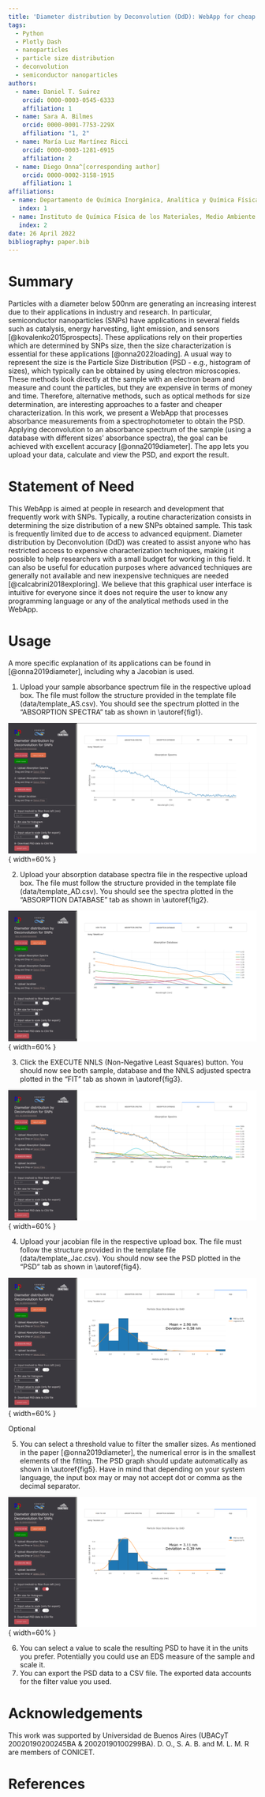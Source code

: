 ```yaml
---
title: 'Diameter distribution by Deconvolution (DdD): WebApp for cheap and fast determination of particle size distribution (PSD) of semiconductor nanoparticles from optical measurements'
tags:
  - Python
  - Plotly Dash
  - nanoparticles
  - particle size distribution
  - deconvolution
  - semiconductor nanoparticles
authors:
  - name: Daniel T. Suárez
    orcid: 0000-0003-0545-6333
    affiliation: 1
  - name: Sara A. Bilmes
    orcid: 0000-0001-7753-229X
    affiliation: "1, 2"
  - name: María Luz Martínez Ricci
    orcid: 0000-0003-1281-6915
    affiliation: 2
  - name: Diego Onna^[corresponding author]
    orcid: 0000-0002-3158-1915
    affiliation: 1
affiliations:
 - name: Departamento de Química Inorgánica, Analítica y Química Física, Facultad de Ciencias Exactas y Naturales, Universidad de Buenos Aires, Buenos Aires, Argentina
   index: 1
 - name: Instituto de Química Física de los Materiales, Medio Ambiente y Energía, (INQUIMAE) CONICET Universidad de Buenos Aires, Buenos Aires, Argentina
   index: 2
date: 26 April 2022
bibliography: paper.bib
---
```


# Summary

Particles with a diameter below 500nm are generating an increasing interest due to their applications in industry and research. In particular, semiconductor nanoparticles (SNPs) have applications in several fields such as catalysis, energy harvesting, light emission, and sensors [@kovalenko2015prospects]. These applications rely on their properties which are determined by SNPs size, then the size characterization is essential for these applications [@onna2022loading]. A usual way to represent the size is the Particle Size Distribution (PSD - e.g., histogram of sizes), which typically can be obtained by using electron microscopies. These methods look directly at the sample with an electron beam and measure and count the particles, but they are expensive in terms of money and time. Therefore, alternative methods, such as optical methods for size determination, are interesting approaches to a faster and cheaper characterization.
In this work, we present a WebApp that processes absorbance measurements from a spectrophotometer to obtain the PSD. Applying deconvolution to an absorbance spectrum of the sample (using a database with different sizes’ absorbance spectra), the goal can be achieved with excellent accuracy [@onna2019diameter]. The app lets you upload your data, calculate and view the PSD, and export the result.

# Statement of Need

This WebApp is aimed at people in research and development that frequently work with SNPs. Typically, a routine characterization consists in determining the size distribution of a new SNPs obtained sample. This task is frequently limited due to de access to advanced equipment.
Diameter distribution by Deconvolution (DdD) was created to assist anyone who has restricted access to expensive characterization techniques, making it possible to help researchers with a small budget for working in this field. It can also be useful for education purposes where advanced techniques are generally not available and new inexpensive techniques are needed [@calcabrini2018exploring].
We believe that this graphical user interface is intuitive for everyone since it does not require the user to know any programming language or any of the analytical methods used in the WebApp.

# Usage

A more specific explanation of its applications can be found in [@onna2019diameter], including why a Jacobian is used.

1. Upload your sample absorbance spectrum file in the respective upload box. The file must follow the structure provided in the template file (data/template_AS.csv). You should see the spectrum plotted in the “ABSORPTION SPECTRA” tab as shown in \autoref{fig1}.

![Screenshot of the absortion spectra ploted.\label{fig1}](assets/fig1.png){ width=60% }

2. Upload your absorption database spectra file in the respective upload box. The file must follow the structure provided in the template file (data/template_AD.csv). You should see the spectra plotted in the “ABSORPTION DATABASE” tab as shown in \autoref{fig2}.

![Screenshot of the absortion database ploted.\label{fig2}](assets/fig2.png){ width=60% }

3. Click the EXECUTE NNLS (Non-Negative Least Squares) button. You should now see both sample, database and the NNLS adjusted spectra plotted in the “FIT” tab as shown in \autoref{fig3}.

![Screenshot of the sample, database and the NNLS adjusted spectra plotted.\label{fig3}](assets/fig3.png){ width=60% }

4. Upload your jacobian file in the respective upload box. The file must follow the structure provided in the template file (data/template_Jac.csv). You should now see the PSD plotted in the “PSD” tab as shown in \autoref{fig4}.

![Screenshot of the PSD plotted.\label{fig4}](assets/fig4.png){ width=60% }

Optional

5. You can select a threshold value to filter the smaller sizes. As mentioned in the paper [@onna2019diameter], the numerical error is in the smallest elements of the fitting. The PSD graph should update automatically as shown in \autoref{fig5}. Have in mind that depending on your system language, the input box may or may not accept dot or comma as the decimal separator.

![Screenshot of the PSD plotted with the filter applied.\label{fig5}](assets/fig5.png){ width=60% }

6. You can select a value to scale the resulting PSD to have it in the units you prefer. Potentially you could use an EDS measure of the sample and scale it.
7. You can export the PSD data to a CSV file. The exported data accounts for the filter value you used.


# Acknowledgements

This work was supported by Universidad de Buenos Aires (UBACyT 20020190200245BA & 20020190100299BA). D. O., S. A. B. and M. L. M. R are members of CONICET. 
 
# References
